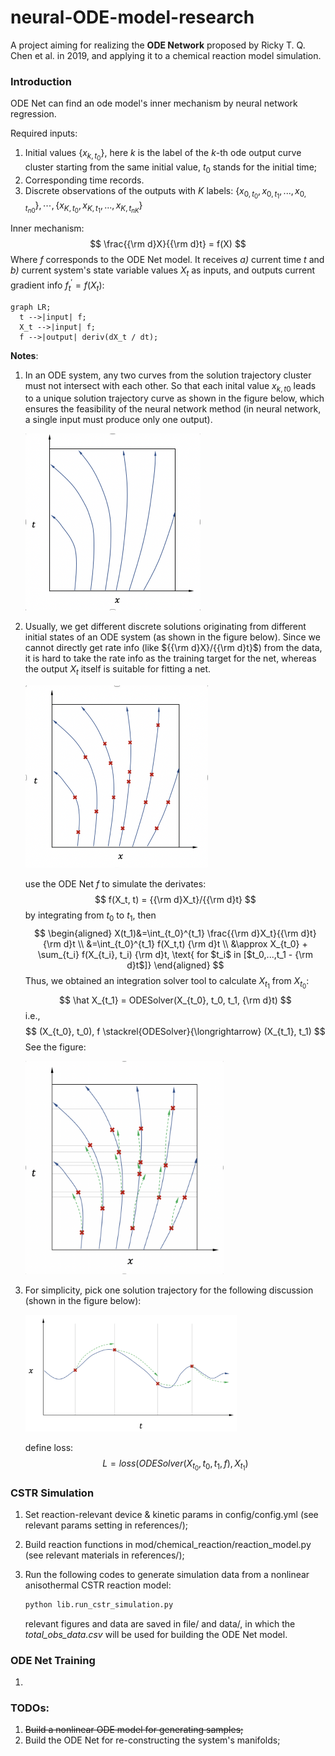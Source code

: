 # neural-ODE-model-research
A project aiming for realizing the **ODE Network** proposed by Ricky T. Q. Chen et al. in 2019, and applying it to a chemical reaction model simulation.



### Introduction

ODE Net can find an ode model's inner mechanism by neural network regression. 

Required inputs:

1. Initial values $\{x_{k,t_0}\}$, here $k$ is the label of the $k$-th ode output curve cluster starting from the same initial value, $t_0$ stands for the initial time;
2. Corresponding time records.
3. Discrete observations of the outputs with $K$ labels: $\{x_{0, t_0},x_{0,t_1},...,x_{0,t_{n0}}\},\cdots,\{x_{K, t_0},x_{K,t_1},...,x_{K,t_{nK}}\}$

Inner mechanism:
$$
\frac{{\rm d}X}{{\rm d}t} = f(X)
$$
Where $f$ corresponds to the ODE Net model. It receives *a)* current time $t$ and *b)* current system's state variable values $X_t$ as inputs, and outputs current gradient info $f_t^{'}=f(X_t)$:

```mermaid
graph LR;
  t -->|input| f;
  X_t -->|input| f;
  f -->|output| deriv(dX_t / dt);
```



**Notes**:

1. In an ODE system, any two curves from the solution trajectory cluster must not intersect with each other. So that each inital value $x_{k,t0}$ leads to a unique solution trajectory curve as shown in the figure below, which ensures the feasibility of the neural network method (in neural network, a single input must produce only one output).

   <img src="README.assets/solution_trajectory_cluster.png" alt="solution_trajectory_cluster" style="zoom:50%;" />

2. Usually, we get different discrete solutions originating from different initial states of an ODE system (as shown in the figure below). Since we cannot directly get rate info (like ${{\rm d}X}/{{\rm d}t}$) from the data, it is hard to take the rate info as the training target for the net, whereas the output $X_t$ itself is suitable for fitting a net.

   <img src="README.assets/samples_distribution_on_the_cluster.png" alt="samples_distribution_on_the_cluster" style="zoom:50%;" />

   use the ODE Net $f$ to simulate the derivates:
   $$
   f(X_t, t) = {{\rm d}X_t}/{{\rm d}t}
   $$
   by integrating from $t_0$ to $t_1$, then
   $$
   \begin{aligned}
   X(t_1)&=\int_{t_0}^{t_1} \frac{{\rm d}X_t}{{\rm d}t} {\rm d}t \\
   &=\int_{t_0}^{t_1} f(X_t,t) {\rm d}t \\
   &\approx X_{t_0} + \sum_{t_i} f(X_{t_i}, t_i) {\rm d}t, \text{ for $t_i$ in [$t_0,...,t_1 - {\rm d}t$]}
   \end{aligned}
   $$
   Thus, we obtained an integration solver tool to calculate $X_{t_1}$ from $X_{t_0}$:
   $$
   \hat X_{t_1} = ODESolver(X_{t_0}, t_0, t_1, {\rm d}t)
   $$
   i.e.,
   $$
   (X_{t_0}, t_0), f \stackrel{ODESolver}{\longrightarrow} (X_{t_1}, t_1)
   $$
   See the figure:

   <img src="README.assets/odesolver.png" alt="odesolver" style="zoom: 38%;" />

   

3. For simplicity, pick one solution trajectory for the following discussion (shown in the figure below):

   <img src="README.assets/singular_curve.png" alt="singular_curve" style="zoom: 33%;" />

   define loss:
   $$
   L = loss(ODESolver(X_{t_0},t_0, t_1, f), X_{t_1})
   $$



### CSTR Simulation
  1. Set reaction-relevant device & kinetic params in config/config.yml (see relevant params setting in references/);

  2. Build reaction functions in mod/chemical_reaction/reaction_model.py (see relevant materials in references/);

  3. Run the following codes to generate simulation data from a nonlinear anisothermal CSTR reaction model:

     ```bash
     python lib.run_cstr_simulation.py
     ```

     relevant figures and data are saved in file/ and data/, in which the *total_obs_data.csv* will be used for building the ODE Net model.



### ODE Net Training

1. 




### TODOs:  
  1. ~~Build a nonlinear ODE model for generating samples;~~
  2. Build the ODE Net for re-constructing the system's manifolds;


